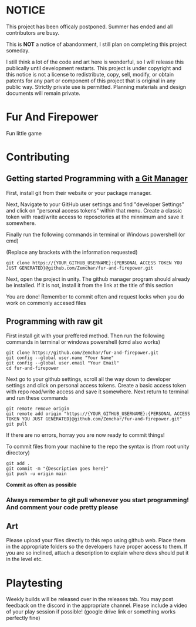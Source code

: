# NOTICE
This project has been officaly postponed. Summer has ended and all contributors are busy. 

This is **NOT** a notice of abandonment, I still plan on completing this project someday. 

I still think a lot of the code and art here is wonderful, so I will release this publically until development restarts. This project is under copyright and this notice is not a license to redistribute, copy, sell, modify, or obtain patents for any part or component of this project that is original in any public way. Strictly private use is permitted.  Planning materials and design documents will remain private.

# Fur And Firepower
Fun little game

# Contributing
## Getting started Programming with [a Git Manager](https://github.com/spoiledcat/git-for-unity)
First, install git from their website or your package manager. 

Next, Navigate to your GitHub user settings and find "developer Settings" and click on "personal access tokens" within that menu.
Create a classic token with read/write access to reposotories at the minnimum and save it somewhere.

Finally run the following commands in terminal or Windows powershell (or cmd)

(Replace any brackets with the information requested)
```
git clone https://{YOUR_GITHUB_USERNAME}:{PERSONAL ACCESS TOKEN YOU JUST GENERATED}@github.com/Zemchar/fur-and-firepower.git
```
Next, open the project in unity. The github manager program should already be installed. If it is not, install it from the link at the title of this section

You are done! Remember to commit often and request locks when you do work on commonly accesed files
## Programming with raw git
First install git with your preffered method. Then run the following commands in terminal or windows powershell (cmd also works)
```
git clone https://github.com/Zemchar/fur-and-firepower.git
git config --global user.name "Your Name"
git config --global user.email "Your Email"
cd fur-and-firepower
```
Next go to your github settings, scroll all the way down to developer settings and click on personal access tokens.
Create a basic access token with repo read/write access and save it somewhere.
Next return to terminal and run these commands
```
git remote remove origin
git remote add origin "https://{YOUR_GITHUB_USERNAME}:{PERSONAL ACCESS TOKEN YOU JUST GENERATED}@github.com/Zemchar/fur-and-firepower.git"
git pull
```
If there are no errors, horray you are now ready to commit things!

To commit files from your machine to the repo the syntax is (from root unity directory)
```
git add .
git commit -m "{Description goes here}"
git push -u origin main
```
**Commit as often as possible**


### Always remember to git pull whenever you start programming! And comment your code pretty please

## Art
Please upload your files directly to this repo using github web. Place them in the appropriate folders so the developers have proper access to them.
If you are so inclined, attach a description to explain where devs should put it in the level etc. 
# Playtesting
Weekly builds will be released over in the releases tab. You may post feedback on the discord in the appropriate channel. Please include a video of your play session if possible! (google drive link or something works perfectly fine)

